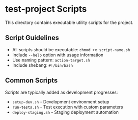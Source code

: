 # test-project Scripts

This directory contains executable utility scripts for the project.

## Script Guidelines

- All scripts should be executable: `chmod +x script-name.sh`
- Include `--help` option with usage information
- Use naming pattern: `action-target.sh`
- Include shebang: `#!/bin/bash`

## Common Scripts

Scripts are typically added as development progresses:
- `setup-dev.sh` - Development environment setup
- `run-tests.sh` - Test execution with custom parameters
- `deploy-staging.sh` - Staging deployment automation
